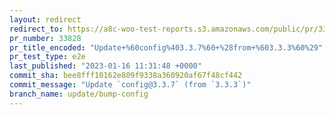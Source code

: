 ```yaml
---
layout: redirect
redirect_to: https://a8c-woo-test-reports.s3.amazonaws.com/public/pr/33828/e2e/index.html
pr_number: 33828
pr_title_encoded: "Update+%60config%403.3.7%60+%28from+%603.3.3%60%29"
pr_test_type: e2e
last_published: "2023-01-16 11:31:48 +0000"
commit_sha: bee8fff10162e809f9338a360920af67f48cf442
commit_message: "Update `config@3.3.7` (from `3.3.3`)"
branch_name: update/bump-config
---
```

